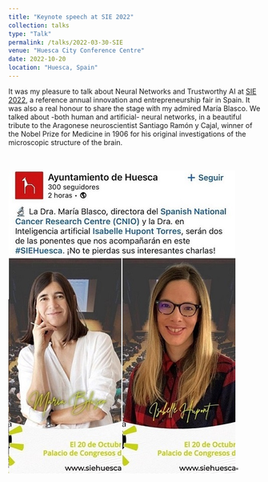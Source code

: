 ```yaml
---
title: "Keynote speech at SIE 2022"
collection: talks
type: "Talk"
permalink: /talks/2022-03-30-SIE
venue: "Huesca City Conference Centre"
date: 2022-10-20
location: "Huesca, Spain"
---
```


It was my pleasure to talk about Neural Networks and Trustworthy AI at [SIE 2022](https://www.siehuesca.es/), a reference annual innovation and entrepreneurship fair in Spain. It was also a real honour to share the stage with my admired María Blasco. We talked about -both human and artificial- neural networks, in a beautiful tribute to the Aragonese neuroscientist Santiago Ramón y Cajal, winner of the Nobel Prize for Medicine in 1906 for his original investigations of the microscopic structure of the brain.

<br> <br/><img src='/images/sie.jpg'>"
